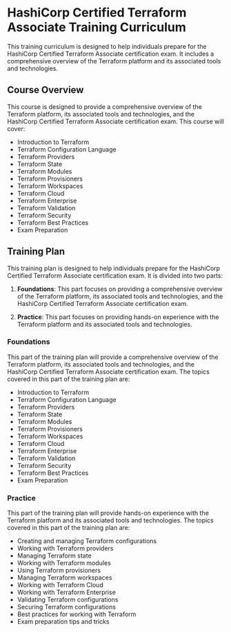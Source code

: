 # HashiCorp Certified Terraform Associate Training Curriculum

This training curriculum is designed to help individuals prepare for the HashiCorp Certified Terraform Associate certification exam. It includes a comprehensive overview of the Terraform platform and its associated tools and technologies.

## Course Overview

This course is designed to provide a comprehensive overview of the Terraform platform, its associated tools and technologies, and the HashiCorp Certified Terraform Associate certification exam. This course will cover:

- Introduction to Terraform
- Terraform Configuration Language
- Terraform Providers
- Terraform State
- Terraform Modules
- Terraform Provisioners
- Terraform Workspaces
- Terraform Cloud
- Terraform Enterprise
- Terraform Validation
- Terraform Security
- Terraform Best Practices
- Exam Preparation

## Training Plan

This training plan is designed to help individuals prepare for the HashiCorp Certified Terraform Associate certification exam. It is divided into two parts:

1. **Foundations**: This part focuses on providing a comprehensive overview of the Terraform platform, its associated tools and technologies, and the HashiCorp Certified Terraform Associate certification exam.

2. **Practice**: This part focuses on providing hands-on experience with the Terraform platform and its associated tools and technologies.

### Foundations

This part of the training plan will provide a comprehensive overview of the Terraform platform, its associated tools and technologies, and the HashiCorp Certified Terraform Associate certification exam. The topics covered in this part of the training plan are:

- Introduction to Terraform
- Terraform Configuration Language
- Terraform Providers
- Terraform State
- Terraform Modules
- Terraform Provisioners
- Terraform Workspaces
- Terraform Cloud
- Terraform Enterprise
- Terraform Validation
- Terraform Security
- Terraform Best Practices
- Exam Preparation

### Practice

This part of the training plan will provide hands-on experience with the Terraform platform and its associated tools and technologies. The topics covered in this part of the training plan are:

- Creating and managing Terraform configurations
- Working with Terraform providers
- Managing Terraform state
- Working with Terraform modules
- Using Terraform provisioners
- Managing Terraform workspaces
- Working with Terraform Cloud
- Working with Terraform Enterprise
- Validating Terraform configurations
- Securing Terraform configurations
- Best practices for working with Terraform
- Exam preparation tips and tricks
